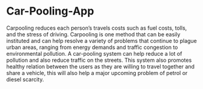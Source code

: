# Car-Pooling-App
Carpooling reduces each person’s travels costs such as fuel costs, tolls, and the stress of driving. Carpooling is one method that can be easily instituted and can help resolve a variety of problems that continue to plague urban areas, ranging from energy demands and traffic congestion to environmental pollution.
A car-pooling system can help reduce a lot of pollution and also reduce traffic on the streets. This system also promotes healthy relation between the users as they are willing to travel together and share a vehicle, this will also help a major upcoming problem of petrol or diesel scarcity. 
